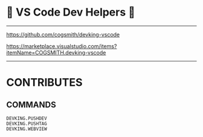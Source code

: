# 👑 VS Code Dev Helpers 👑

---

https://github.com/cogsmith/devking-vscode

https://marketplace.visualstudio.com/items?itemName=COGSMITH.devking-vscode

---

# CONTRIBUTES

## COMMANDS
    DEVKING.PUSHDEV
    DEVKING.PUSHTAG
    DEVKING.WEBVIEW
